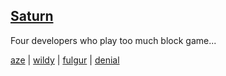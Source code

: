 ## [Saturn](https://saturn.gay/)
Four developers who play too much block game...

[aze](https://github.com/azecx) | [wildy](https://github.com/imWildy) | [fulgur](https://github.com/pixako0) | [denial](https://github.com/DDenial0)


